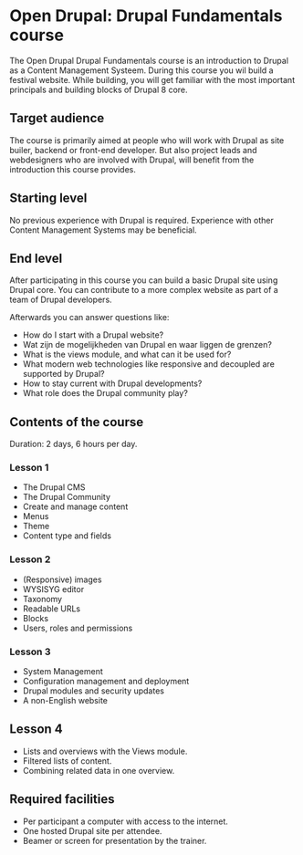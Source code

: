 # Open Drupal: Drupal Fundamentals course
The Open Drupal Drupal Fundamentals course is an introduction to Drupal as a Content Management Systeem. During this course you wil build a festival website. While building, you will get familiar with the most important principals and building blocks of Drupal 8 core.

## Target audience
The course is primarily aimed at people who will work with Drupal as site builer, backend or front-end developer. But also project leads and webdesigners who are involved with Drupal, will benefit from the introduction this course provides.

## Starting level
No previous experience with Drupal is required. Experience with other Content Management Systems may be beneficial.

## End level
After participating in this course you can build a basic Drupal site using Drupal core. You can contribute to a more complex website as part of a team of Drupal developers.

Afterwards you can answer questions like:

- How do I start with a Drupal website?
- Wat zijn de mogelijkheden van Drupal en waar liggen de grenzen?
- What is the views module, and what can it be used for?
- What modern web technologies like responsive and decoupled are supported by Drupal?
- How to stay current with Drupal developments?
- What role does the Drupal community play?

## Contents of the course
Duration: 2 days, 6 hours per day.

### Lesson 1
- The Drupal CMS
- The Drupal Community
- Create and manage content
- Menus
- Theme
- Content type and fields

### Lesson 2
- (Responsive) images
- WYSISYG editor
- Taxonomy
- Readable URLs
- Blocks
- Users, roles and permissions

### Lesson 3
- System Management
- Configuration management and deployment
- Drupal modules and security updates
- A non-English website

## Lesson 4
- Lists and overviews with the Views module.
- Filtered lists of content.
- Combining related data in one overview.

## Required facilities
- Per participant a computer with access to the internet.
- One hosted Drupal site per attendee.
- Beamer or screen for presentation by the trainer.
 
